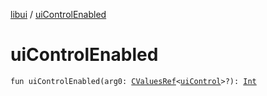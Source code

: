 [libui](index.md) / [uiControlEnabled](./ui-control-enabled.md)

# uiControlEnabled

`fun uiControlEnabled(arg0: `[`CValuesRef`](../kotlinx.cinterop/-c-values-ref/index.md)`<`[`uiControl`](ui-control/index.md)`>?): `[`Int`](https://kotlinlang.org/api/latest/jvm/stdlib/kotlin/-int/index.html)